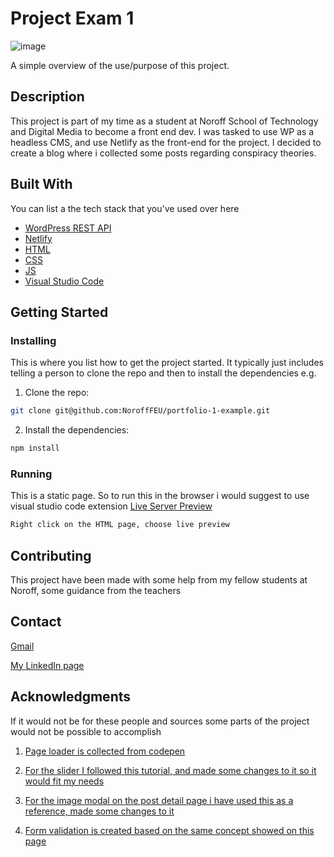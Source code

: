 # Project Exam 1

![image](/app/assets/index-page.png)

A simple overview of the use/purpose of this project.

## Description

This project is part of my time as a student at Noroff School of Technology and Digital Media to become a front end dev.
I was tasked to use WP as a headless CMS, and use Netlify as the front-end for the project. I decided to create a blog where i collected some posts regarding conspiracy theories.

## Built With

You can list a the tech stack that you've used over here

- [WordPress REST API](https://developer.wordpress.org/rest-api/)
- [Netlify](https://www.netlify.com/)
- [HTML](https://en.wikipedia.org/wiki/HTML)
- [CSS](https://en.wikipedia.org/wiki/CSS)
- [JS](https://en.wikipedia.org/wiki/JavaScript)
- [Visual Studio Code](https://code.visualstudio.com/)

## Getting Started

### Installing

This is where you list how to get the project started. It typically just includes telling a person to clone the repo and then to install the dependencies e.g.

1. Clone the repo:

```bash
git clone git@github.com:NoroffFEU/portfolio-1-example.git
```

2. Install the dependencies:

```bash
npm install
```

### Running

This is a static page. So to run this in the browser i would suggest to use visual studio code extension [Live Server Preview](https://marketplace.visualstudio.com/items?itemName=negokaz.live-server-preview)

```bash
Right click on the HTML page, choose live preview
```

## Contributing

This project have been made with some help from my fellow students at Noroff, some guidance from the teachers

## Contact

[Gmail](christopher.tonnesalnd@gmail.com)

[My LinkedIn page](www.linkedin.com/in/christopher-tønnesland-8926a821a)

## Acknowledgments

If it would not be for these people and sources some parts of the project would not be possible to accomplish

1. [Page loader is collected from codepen](https://codepen.io/raymondyang/pen/RKQNdr?editors=0100)

2. [For the slider I followed this tutorial, and made some changes to it so it would fit my needs](https://www.youtube.com/watch?v=c5SIG7Ie0dM&t=28876s)

3. [For the image modal on the post detail page i have used this as a reference, made some changes to it](https://codepen.io/r3dg3cko/pen/ZLryQG?editors=1010)

4. [Form validation is created based on the same concept showed on this page](https://www.javascripttutorial.net/javascript-dom/javascript-form-validation)
